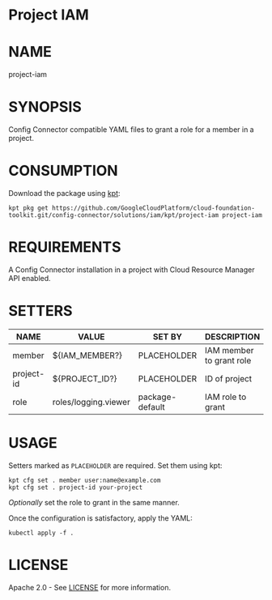Project IAM
==================================================

# NAME
  project-iam
# SYNOPSIS
  Config Connector compatible YAML files to grant a role for a member in a project.
# CONSUMPTION
  Download the package using [kpt](https://googlecontainertools.github.io/kpt/):
  ```
  kpt pkg get https://github.com/GoogleCloudPlatform/cloud-foundation-toolkit.git/config-connector/solutions/iam/kpt/project-iam project-iam
  ```
# REQUIREMENTS
  A Config Connector installation in a project with Cloud Resource Manager API enabled.
# SETTERS
|    NAME    |        VALUE         |     SET BY      |       DESCRIPTION        | COUNT |
|------------|----------------------|-----------------|--------------------------|-------|
| member     | ${IAM_MEMBER?}       | PLACEHOLDER     | IAM member to grant role | 1     |
| project-id | ${PROJECT_ID?}       | PLACEHOLDER     | ID of project            | 1     |
| role       | roles/logging.viewer | package-default | IAM role to grant        | 1     |
# USAGE
Setters marked as `PLACEHOLDER` are required. Set them using kpt:
```
kpt cfg set . member user:name@example.com
kpt cfg set . project-id your-project
```
_Optionally_ set the role to grant in the same manner.

Once the configuration is satisfactory, apply the YAML:
```
kubectl apply -f .
```
# LICENSE
  Apache 2.0 - See [LICENSE](/LICENSE) for more information.
